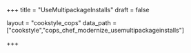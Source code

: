 +++
title = "UseMultipackageInstalls"
draft = false

layout = "cookstyle_cops"
data_path = ["cookstyle","cops_chef_modernize_usemultipackageinstalls"]

+++

<!-- The content of this page is automatically generated from the
cops_chef_modernize_usemultipackageinstalls.yml file in github.com/chef/cookstyle/blob/master/docs-chef-io/data/cookstyle/. -->
